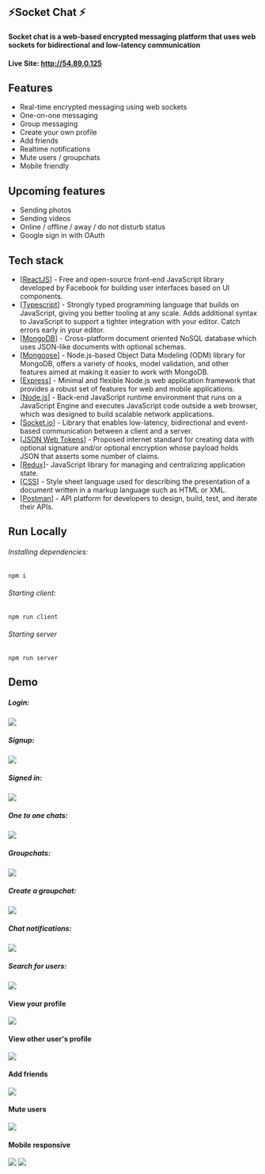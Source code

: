 ## ⚡Socket Chat ⚡
#### Socket chat is a web-based encrypted messaging platform that uses web sockets for bidirectional and low-latency communication

#### Live Site: http://54.89.0.125
## Features
- Real-time encrypted messaging using web sockets
- One-on-one messaging
- Group messaging
- Create your own profile
- Add friends
- Realtime notifications
- Mute users / groupchats
- Mobile friendly

## Upcoming features
- Sending photos
- Sending videos
- Online / offline / away / do not disturb status
- Google sign in with OAuth

## Tech stack
- [[ReactJS](https://reactjs.org/)] - Free and open-source front-end JavaScript library developed by Facebook for building user interfaces based on UI components.
- [[Typescript](https://www.typescriptlang.org/)] - Strongly typed programming language that builds on JavaScript, giving you better tooling at any scale. Adds additional syntax to JavaScript to support a tighter integration with your editor. Catch errors early in your editor.
- [[MongoDB](https://www.mongodb.com/)] - Cross-platform document oriented NoSQL database which uses JSON-like documents with optional schemas.
- [[Mongoose](https://mongoosejs.com/)] - Node.js-based Object Data Modeling (ODM) library for MongoDB, offers a variety of hooks, model validation, and other features aimed at making it easier to work with MongoDB.
- [[Express](https://expressjs.com/)] -  Minimal and flexible Node.js web application framework that provides a robust set of features for web and mobile applications.
- [[Node.js](https://nodejs.org/en/)] - Back-end JavaScript runtime environment that runs on a JavaScript Engine and executes JavaScript code outside a web browser, which was designed to build scalable network applications.
- [[Socket.io](https://socket.io/)] - Library that enables low-latency, bidirectional and event-based communication between a client and a server.
- [[JSON Web Tokens](https://jwt.io/)] - Proposed internet standard for creating data with optional signature and/or optional encryption whose payload holds JSON that asserts some number of claims.
- [[Redux](https://redux.js.org/)]- JavaScript library for managing and centralizing application state.
- [[CSS](https://developer.mozilla.org/en-US/docs/Web/CSS)] - Style sheet language used for describing the presentation of a document written in a markup language such as HTML or XML.
- [[Postman](https://www.postman.com/)] - API platform for developers to design, build, test, and iterate their APIs.

## Run Locally
###### Installing dependencies:
``
npm i
``
###### Starting client:
``
npm run client
``
###### Starting server
``
npm run server
``

## Demo
##### Login:
![](https://raw.githubusercontent.com/DylanPina/SocketChat/master/client/public/read-me-images/Login.png)
##### Signup:
![](https://raw.githubusercontent.com/DylanPina/SocketChat/master/client/public/read-me-images/Signup.jpg) 
##### Signed in:
![](https://github.com/DylanPina/SocketChat/blob/master/client/public/read-me-images/LoggedIn.jpg?raw=true) 
##### One to one chats:
![](https://github.com/DylanPina/SocketChat/blob/master/client/public/read-me-images/SingleChat.jpg?raw=true) 
##### Groupchats:
![](https://github.com/DylanPina/SocketChat/blob/master/client/public/read-me-images/Groupchat.jpg?raw=true) 
##### Create a groupchat:
![](https://github.com/DylanPina/SocketChat/blob/master/client/public/read-me-images/CreateGroupchat.jpg?raw=true)
##### Chat notifications:
![](https://github.com/DylanPina/SocketChat/blob/master/client/public/read-me-images/Notifications.jpg?raw=true)
##### Search for users:
![](https://github.com/DylanPina/SocketChat/blob/master/client/public/read-me-images/SearchUsers.jpg?raw=true)
#### View your profile
![](https://github.com/DylanPina/SocketChat/blob/master/client/public/read-me-images/MyProfile.jpg?raw=true)
#### View other user's profile
![](https://github.com/DylanPina/SocketChat/blob/master/client/public/read-me-images/ViewProfile.jpg?raw=true)
#### Add friends
![](https://github.com/DylanPina/SocketChat/blob/master/client/public/read-me-images/FriendAdd.jpg?raw=true)
#### Mute users
![](https://github.com/DylanPina/SocketChat/blob/master/client/public/read-me-images/MuteUser.jpg?raw=true)
#### Mobile responsive
![](https://github.com/DylanPina/SocketChat/blob/master/client/public/read-me-images/MobileMyChats.jpg?raw=true)
![](https://github.com/DylanPina/SocketChat/blob/master/client/public/read-me-images/MobileSingleChat.jpg?raw=true)
